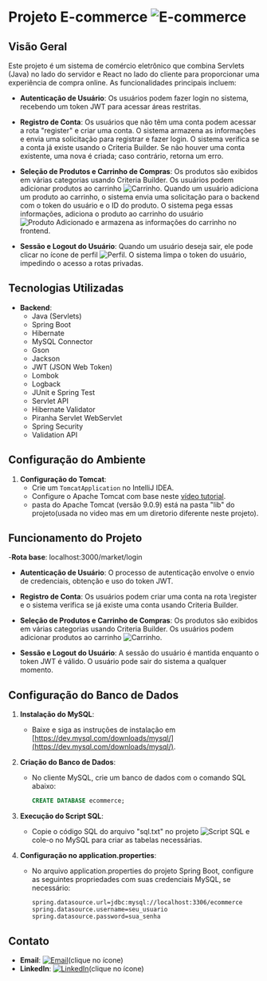 # Projeto E-commerce ![E-commerce](https://img.icons8.com/color/48/000000/shopping-cart-loaded.png)

## Visão Geral
Este projeto é um sistema de comércio eletrônico que combina Servlets (Java) no lado do servidor e React no lado do cliente para proporcionar uma experiência de compra online. As funcionalidades principais incluem:

- **Autenticação de Usuário**: Os usuários podem fazer login no sistema, recebendo um token JWT para acessar áreas restritas.

- **Registro de Conta**: Os usuários que não têm uma conta podem acessar a rota "register" e criar uma conta. O sistema armazena as informações e envia uma solicitação para registrar e fazer login. O sistema verifica se a conta já existe usando o Criteria Builder. Se não houver uma conta existente, uma nova é criada; caso contrário, retorna um erro.

- **Seleção de Produtos e Carrinho de Compras**: Os produtos são exibidos em várias categorias usando Criteria Builder. Os usuários podem adicionar produtos ao carrinho ![Carrinho](https://img.icons8.com/color/24/000000/shopping-cart.png). Quando um usuário adiciona um produto ao carrinho, o sistema envia uma solicitação para o backend com o token do usuário e o ID do produto. O sistema pega essas informações, adiciona o produto ao carrinho do usuário ![Produto Adicionado](https://img.icons8.com/color/24/000000/checked--v2.png) e armazena as informações do carrinho no frontend.

- **Sessão e Logout do Usuário**: Quando um usuário deseja sair, ele pode clicar no ícone de perfil ![Perfil](https://img.icons8.com/color/24/000000/user.png). O sistema limpa o token do usuário, impedindo o acesso a rotas privadas.

## Tecnologias Utilizadas
- **Backend**:
    - Java (Servlets)
    - Spring Boot
    - Hibernate
    - MySQL Connector
    - Gson
    - Jackson
    - JWT (JSON Web Token)
    - Lombok
    - Logback
    - JUnit e Spring Test
    - Servlet API
    - Hibernate Validator
    - Piranha Servlet WebServlet
    - Spring Security
    - Validation API

## Configuração do Ambiente
1. **Configuração do Tomcat**:
    - Crie um `TomcatApplication` no IntelliJ IDEA.
    - Configure o Apache Tomcat com base neste [vídeo tutorial](https://www.youtube.com/watch?v=2C8RGyC-dlY).
    -  pasta do Apache Tomcat (versão 9.0.9) está na pasta "lib" do projeto(usada no video mas em um diretorio diferente neste projeto).

## Funcionamento do Projeto

-**Rota base**: localhost:3000/market/login
- **Autenticação de Usuário**: O processo de autenticação envolve o envio de credenciais, obtenção e uso do token JWT.

- **Registro de Conta**: Os usuários podem criar uma conta na rota \register e o sistema verifica se já existe uma conta usando Criteria Builder.

- **Seleção de Produtos e Carrinho de Compras**: Os produtos são exibidos em várias categorias usando Criteria Builder. Os usuários podem adicionar produtos ao carrinho ![Carrinho](https://img.icons8.com/color/24/000000/shopping-cart.png).

- **Sessão e Logout do Usuário**: A sessão do usuário é mantida enquanto o token JWT é válido. O usuário pode sair do sistema a qualquer momento.

## Configuração do Banco de Dados
1. **Instalação do MySQL**:
    - Baixe e siga as instruções de instalação em [https://dev.mysql.com/downloads/mysql/](https://dev.mysql.com/downloads/mysql/).

2. **Criação do Banco de Dados**:
    - No cliente MySQL, crie um banco de dados com o comando SQL abaixo:
      ```sql
      CREATE DATABASE ecommerce;
      ```

3. **Execução do Script SQL**:
    - Copie o código SQL do arquivo "sql.txt" no projeto ![Script SQL](https://img.icons8.com/color/24/000000/sql.png) e cole-o no MySQL para criar as tabelas necessárias.

4. **Configuração no application.properties**:
    - No arquivo application.properties do projeto Spring Boot, configure as seguintes propriedades com suas credenciais MySQL, se necessário:
      ```properties
      spring.datasource.url=jdbc:mysql://localhost:3306/ecommerce
      spring.datasource.username=seu_usuario
      spring.datasource.password=sua_senha
      ```

## Contato
- **Email**: [![Email](https://img.icons8.com/color/24/000000/email.png)](mailto:igorccampos9@gmail.com)(clique no ícone)
- **LinkedIn**: [![LinkedIn](https://img.icons8.com/color/24/000000/linkedin.png)](https://www.linkedin.com/in/igor-de-campos-46a755265/)(clique no ícone)

